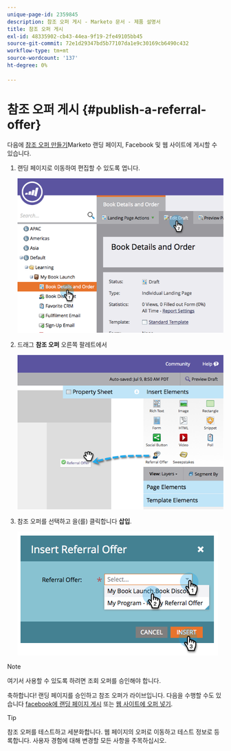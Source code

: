```yaml
---
unique-page-id: 2359845
description: 참조 오퍼 게시 - Marketo 문서 - 제품 설명서
title: 참조 오퍼 게시
exl-id: 48335902-cb43-44ea-9f19-2fe49105bb45
source-git-commit: 72e1d29347bd5b77107da1e9c30169cb6490c432
workflow-type: tm+mt
source-wordcount: '137'
ht-degree: 0%

---
```


# 참조 오퍼 게시 {#publish-a-referral-offer}

다음에 [참조 오퍼 만들기](/help/marketo/product-docs/demand-generation/social/referral-offers/create-a-referral-offer.md)Marketo 랜딩 페이지, Facebook 및 웹 사이트에 게시할 수 있습니다.

1. 랜딩 페이지로 이동하여 편집할 수 있도록 엽니다.

   ![](assets/image2014-9-19-11-3a15-3a30.png)

1. 드래그 **참조 오퍼** 오른쪽 팔레트에서

   ![](assets/image2014-9-19-11-3a15-3a42.png)

1. 참조 오퍼를 선택하고 을(를) 클릭합니다 **삽입**.

   ![](assets/image2014-9-19-11-3a15-3a52.png)

>[!NOTE]
>
>여기서 사용할 수 있도록 하려면 조회 오퍼를 승인해야 합니다.

축하합니다! 랜딩 페이지를 승인하고 참조 오퍼가 라이브입니다. 다음을 수행할 수도 있습니다 [facebook에 랜딩 페이지 게시](/help/marketo/product-docs/demand-generation/facebook/publish-landing-pages-to-facebook.md) 또는 [웹 사이트에 오퍼 넣기](/help/marketo/product-docs/demand-generation/social/social-functions/deploy-social-on-your-website.md).

>[!TIP]
>
>참조 오퍼를 테스트하고 세분화합니다. 웹 페이지의 오퍼로 이동하고 테스트 정보로 등록합니다. 사용자 경험에 대해 변경할 모든 사항을 주목하십시오.
